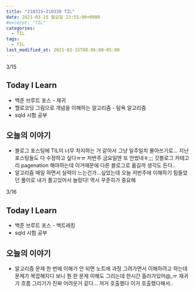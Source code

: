 ```yaml
---
title: "210315~210320 TIL"
date: 2021-03-15 월요일 23:55:00+0900
#excerpt: "TIL"
categories:
  - TIL
tags:
  - TIL
last_modified_at: 2021-03-15T08:06:00-05:00
---
```


3/15

## Today I Learn

- 백준 브루트 포스 - 재귀
- 헬로코딩 그림으로 개념을 이해하는 알고리즘 - 탐욕 알고리즘
- sqld 시험 공부

## 오늘의 이야기

- 블로그 포스팅에 TIL이 너무 차지하는 거 같아서 그냥 일주일치 몰아쓰기로... 지난 포스팅들도 다 수정하고 싶다ㅠㅠ 저번주 금요일엔 또 안썼네ㅎ;;; 깃블로그 카테고리 pagenation 해야하는데 이거때문에 다른 블로그로 옮길까 생각도 든다..
- 알고리즘 매일 하면서 실력이 느는건가...싶었는데 오늘 저번주에 이해하기 힘들었던 풀이로 내가 풀고있어서 놀랐다! 역시 꾸준히가 중요해


3/16
## Today I Learn

- 백준 브루트 포스 - 백트래킹
- sqld 시험 공부

## 오늘의 이야기

- 알고리즘 문제 한 번에 이해가 안 되면 노트에 과정 그려가면서 이해하려고 하는데 문제가 복잡해지다 보니 뭔 한 문제 이해도 그리는데 한시간 흘러가있어@_ㅠ 재귀가 흐름 그리기가 진짜 어려운거 같다... 저거 호출했다 이거 호출했다해서..